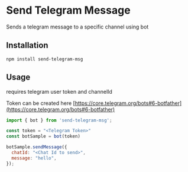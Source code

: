 # Send Telegram Message

Sends a telegram message to a specific channel using bot

## Installation

```
npm install send-telegram-msg
```

## Usage

requires telegram user token and channelId

Token can be created here [https://core.telegram.org/bots#6-botfather](https://core.telegram.org/bots#6-botfather)


```javascript
import { bot } from 'send-telegram-msg';

const token = "<Telegram Token>"
const botSample = bot(token)

botSample.sendMessage({
  chatId: "<Chat Id to send>",
  message: "hello",
});
```
